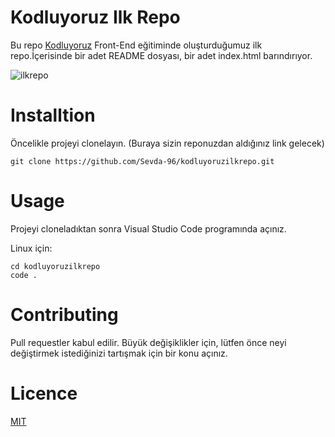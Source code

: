 # Kodluyoruz Ilk Repo

Bu repo [Kodluyoruz](https://www.kodluyoruz.org/) Front-End eğitiminde oluşturduğumuz ilk repo.İçerisinde bir adet README dosyası, bir adet index.html barındırıyor.

![ilkrepo](https://user-images.githubusercontent.com/53494300/149402156-56f85285-2d49-463a-b704-8ccc51e31036.JPG)

# Installtion
Öncelikle projeyi clonelayın. (Buraya sizin reponuzdan aldığınız link gelecek)

``` 
git clone https://github.com/Sevda-96/kodluyoruzilkrepo.git 

```
# Usage
Projeyi cloneladıktan sonra Visual Studio Code programında açınız.

Linux için:
```
cd kodluyoruzilkrepo
code .

```
# Contributing
Pull requestler kabul edilir. Büyük değişiklikler için, lütfen önce neyi değiştirmek istediğinizi tartışmak için bir konu açınız.

# Licence
[MIT](https://choosealicense.com/licenses/mit/)
